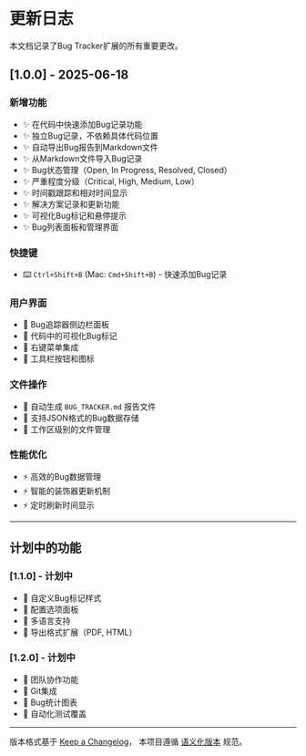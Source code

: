 # 更新日志

本文档记录了Bug Tracker扩展的所有重要更改。

## [1.0.0] - 2025-06-18

### 新增功能
- ✨ 在代码中快速添加Bug记录功能
- ✨ 独立Bug记录，不依赖具体代码位置
- ✨ 自动导出Bug报告到Markdown文件
- ✨ 从Markdown文件导入Bug记录
- ✨ Bug状态管理（Open, In Progress, Resolved, Closed）
- ✨ 严重程度分级（Critical, High, Medium, Low）
- ✨ 时间戳跟踪和相对时间显示
- ✨ 解决方案记录和更新功能
- ✨ 可视化Bug标记和悬停提示
- ✨ Bug列表面板和管理界面

### 快捷键
- ⌨️ `Ctrl+Shift+B` (Mac: `Cmd+Shift+B`) - 快速添加Bug记录

### 用户界面
- 🎨 Bug追踪器侧边栏面板
- 🎨 代码中的可视化Bug标记
- 🎨 右键菜单集成
- 🎨 工具栏按钮和图标

### 文件操作
- 📁 自动生成 `BUG_TRACKER.md` 报告文件
- 📁 支持JSON格式的Bug数据存储
- 📁 工作区级别的文件管理

### 性能优化
- ⚡ 高效的Bug数据管理
- ⚡ 智能的装饰器更新机制
- ⚡ 定时刷新时间显示

---

## 计划中的功能

### [1.1.0] - 计划中
- 🔮 自定义Bug标记样式
- 🔮 配置选项面板
- 🔮 多语言支持
- 🔮 导出格式扩展（PDF, HTML）

### [1.2.0] - 计划中
- 🔮 团队协作功能
- 🔮 Git集成
- 🔮 Bug统计图表
- 🔮 自动化测试覆盖

---

版本格式基于 [Keep a Changelog](https://keepachangelog.com/zh-CN/1.0.0/)，
本项目遵循 [语义化版本](https://semver.org/lang/zh-CN/) 规范。